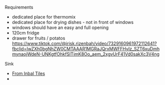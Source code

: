 Requirements
- dedicated place for thermomix
- dedicated place for drying dishes - not in front of windows
- windows should have an easy and full opening
- 120cm fridge
- drawer for fruits / potatos 
  https://www.tiktok.com/@irisk.rizenbah/video/7329160961972112641?fbclid=IwZXh0bgNhZW0CMTAAAR1MGRaJQrxMWFFHyIz_SZT6xuDmhmynaojWdeN-UNKgtfOhkfSITimK8Oo_aem_2xgvUrF41Vd0sakXc3V4ng

Sink
- [From Inbal Tiles](https://inbal-tiles.com/product/%d7%9b%d7%99%d7%95%d7%a8%d7%99%d7%9d-%d7%95%d7%91%d7%a8%d7%96%d7%99%d7%9d-%d7%9c%d7%9e%d7%98%d7%91%d7%97/)
- 